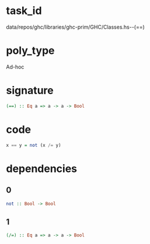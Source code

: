 
# task_id
data/repos/ghc/libraries/ghc-prim/GHC/Classes.hs--(==)

# poly_type
Ad-hoc

# signature
```haskell
(==) :: Eq a => a -> a -> Bool
```   

# code
```haskell
x == y = not (x /= y)
```

# dependencies
## 0
```haskell
not :: Bool -> Bool
```
## 1
```haskell
(/=) :: Eq a => a -> a -> Bool
```
